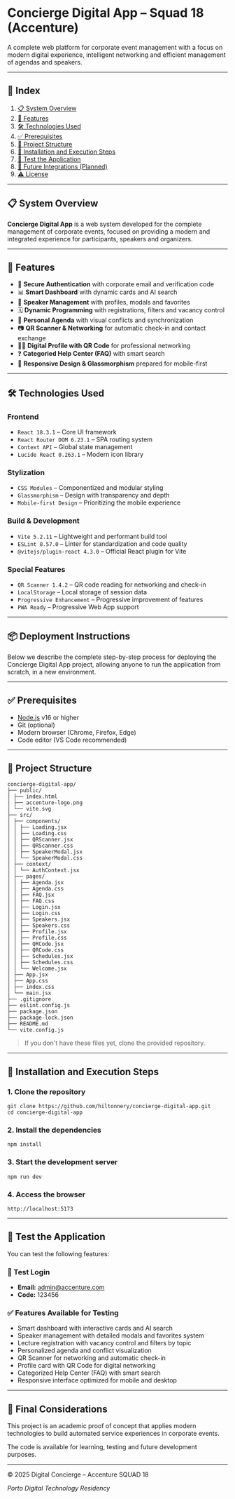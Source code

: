 # Concierge Digital App – Squad 18 (Accenture)

A complete web platform for corporate event management with a focus on modern digital experience, intelligent networking and efficient management of agendas and speakers.

---

## 📑 Index

1. [📋 System Overview](#-system-overview)
2. [🚀 Features](#-features)
3. [🛠️ Technologies Used](#-technologies-used)
4. [✅ Prerequisites](#-prerequisites)
5. [📁 Project Structure](#-project-structure)
6. [🚀 Installation and Execution Steps](#-installation-and-execution-steps)
7. [🧪 Test the Application](#-test-the-application)
8. [🔌 Future Integrations (Planned)](#-future-integrations-planned)
9. ​​[⚠️ License](#️-license)

---

## 📋 System Overview

**Concierge Digital App** is a web system developed for the complete management of corporate events, focused on providing a modern and integrated experience for participants, speakers and organizers.

---

## 🚀 Features

- 🔐 **Secure Authentication** with corporate email and verification code
- 📊 **Smart Dashboard** with dynamic cards and AI search
- 🎤 **Speaker Management** with profiles, modals and favorites
- 🗓️ **Dynamic Programming** with registrations, filters and vacancy control
- 🧾 **Personal Agenda** with visual conflicts and synchronization
- 📷 **QR Scanner & Networking** for automatic check-in and contact exchange
- 🧑‍💼 **Digital Profile with QR Code** for professional networking
- ❓ **Categoried Help Center (FAQ)** with smart search
- 📱 **Responsive Design & Glassmorphism** prepared for mobile-first

---

## 🛠️ Technologies Used

### **Frontend**
- `React 18.3.1` – Core UI framework
- `React Router DOM 6.23.1` – SPA routing system
- `Context API` – Global state management
- `Lucide React 0.263.1` – Modern icon library

### **Stylization**
- `CSS Modules` – Componentized and modular styling
- `Glassmorphism` – Design with transparency and depth
- `Mobile-first Design` – Prioritizing the mobile experience

### **Build & Development**
- `Vite 5.2.11` – Lightweight and performant build tool
- `ESLint 8.57.0` – Linter for standardization and code quality
- `@vitejs/plugin-react 4.3.0` – Official React plugin for Vite

### **Special Features**
- `QR Scanner 1.4.2` – QR code reading for networking and check-in
- `LocalStorage` – Local storage of session data
- `Progressive Enhancement` – Progressive improvement of features
- `PWA Ready` – Progressive Web App support

---

## 📦 Deployment Instructions

Below we describe the complete step-by-step process for deploying the Concierge Digital App project, allowing anyone to run the application from scratch, in a new environment.

---

## ✅ Prerequisites

- [Node.js](https://nodejs.org/) v16 or higher
- Git (optional)
- Modern browser (Chrome, Firefox, Edge)
- Code editor (VS Code recommended)

---

## 📁 Project Structure

```
concierge-digital-app/
├── public/
│ ├── index.html
│ ├── accenture-logo.png
│ └── vite.svg
├── src/
│ ├── components/
│ │ ├── Loading.jsx
│ │ ├── Loading.css
│ │ ├── QRScanner.jsx
│ │ ├── QRScanner.css
│ │ ├── SpeakerModal.jsx
│ │ └── SpeakerModal.css
│ ├── context/
│ │ └── AuthContext.jsx
│ ├── pages/
│ │ ├── Agenda.jsx
│ │ ├── Agenda.css
│ │ ├── FAQ.jsx
│ │ ├── FAQ.css
│ │ ├── Login.jsx
│ │ ├── Login.css
│ │ ├── Speakers.jsx
│ │ ├── Speakers.css
│ │ ├── Profile.jsx
│ │ ├── Profile.css
│ │ ├── QRCode.jsx
│ │ ├── QRCode.css
│ │ ├── Schedules.jsx
│ │ ├── Schedules.css
│ │ └── Welcome.jsx
│ ├── App.jsx
│ ├── App.css
│ ├── index.css
│ └── main.jsx
├── .gitignore
├── eslint.config.js
├── package.json
├── package-lock.json
├── README.md
└── vite.config.js
```

> If you don't have these files yet, clone the provided repository.

---

## 🚀 Installation and Execution Steps

### 1. Clone the repository

```
git clone https://github.com/hiltonnery/concierge-digital-app.git
cd concierge-digital-app
```

### 2. Install the dependencies
```
npm install
```

### 3. Start the development server
```
npm run dev
```

### 4. Access the browser
```
http://localhost:5173
```
---

## 🧪 Test the Application

You can test the following features:

### 🔐 Test Login
- **Email:** admin@accenture.com
- **Code:** 123456

### ✅ Features Available for Testing
- Smart dashboard with interactive cards and AI search
- Speaker management with detailed modals and favorites system
- Lecture registration with vacancy control and filters by topic
- Personalized agenda and conflict visualization
- QR Scanner for networking and automatic check-in
- Profile card with QR Code for digital networking
- Categorized Help Center (FAQ) with smart search
- Responsive interface optimized for mobile and desktop

---

## 📌 Final Considerations

This project is an academic proof of concept that applies modern technologies to build automated service experiences in corporate events.

The code is available for learning, testing and future development purposes.

---

© 2025 Digital Concierge – Accenture SQUAD 18

*Porto Digital Technology Residency*
